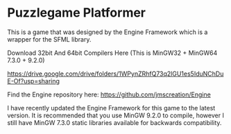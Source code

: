 # Puzzlegame Platformer
This is a game that was designed by the Engine Framework which is a wrapper for the SFML library.

Download 32bit And 64bit Compilers Here
(This is MinGW32 + MinGW64 7.3.0 + 9.2.0)

https://drive.google.com/drive/folders/1WPynZRhfQ73q2lGU1es5IduNChDuE-Of?usp=sharing

Find the Engine repository here: https://github.com/jmscreation/Engine

I have recently updated the Engine Framework for this game to the latest version.
It is recommended that you use MinGW 9.2.0 to compile, however I still have MinGW 7.3.0 static libraries available for backwards compatibility.
